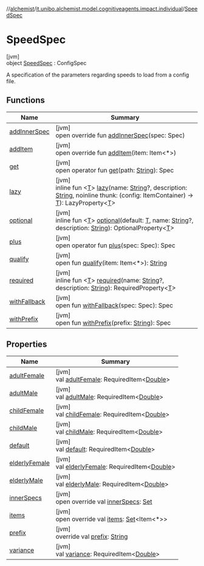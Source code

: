 //[alchemist](../../../index.md)/[it.unibo.alchemist.model.cognitiveagents.impact.individual](../index.md)/[SpeedSpec](index.md)

# SpeedSpec

[jvm]\
object [SpeedSpec](index.md) : ConfigSpec

A specification of the parameters regarding speeds to load from a config file.

## Functions

| Name | Summary |
|---|---|
| [addInnerSpec](index.md#1157218497%2FFunctions%2F-267951372) | [jvm]<br>open override fun [addInnerSpec](index.md#1157218497%2FFunctions%2F-267951372)(spec: Spec) |
| [addItem](index.md#-1176720725%2FFunctions%2F-267951372) | [jvm]<br>open override fun [addItem](index.md#-1176720725%2FFunctions%2F-267951372)(item: Item<*>) |
| [get](index.md#216658617%2FFunctions%2F-267951372) | [jvm]<br>open operator fun [get](index.md#216658617%2FFunctions%2F-267951372)(path: [String](https://kotlinlang.org/api/latest/jvm/stdlib/kotlin/-string/index.html)): Spec |
| [lazy](index.md#-57241479%2FFunctions%2F-267951372) | [jvm]<br>inline fun <[T](index.md#-57241479%2FFunctions%2F-267951372)> [lazy](index.md#-57241479%2FFunctions%2F-267951372)(name: [String](https://kotlinlang.org/api/latest/jvm/stdlib/kotlin/-string/index.html)?, description: [String](https://kotlinlang.org/api/latest/jvm/stdlib/kotlin/-string/index.html), noinline thunk: (config: ItemContainer) -> [T](index.md#-57241479%2FFunctions%2F-267951372)): LazyProperty<[T](index.md#-57241479%2FFunctions%2F-267951372)> |
| [optional](index.md#-1307546368%2FFunctions%2F-267951372) | [jvm]<br>inline fun <[T](index.md#-1307546368%2FFunctions%2F-267951372)> [optional](index.md#-1307546368%2FFunctions%2F-267951372)(default: [T](index.md#-1307546368%2FFunctions%2F-267951372), name: [String](https://kotlinlang.org/api/latest/jvm/stdlib/kotlin/-string/index.html)?, description: [String](https://kotlinlang.org/api/latest/jvm/stdlib/kotlin/-string/index.html)): OptionalProperty<[T](index.md#-1307546368%2FFunctions%2F-267951372)> |
| [plus](index.md#-1897999851%2FFunctions%2F-267951372) | [jvm]<br>open operator fun [plus](index.md#-1897999851%2FFunctions%2F-267951372)(spec: Spec): Spec |
| [qualify](index.md#-620175742%2FFunctions%2F-267951372) | [jvm]<br>open fun [qualify](index.md#-620175742%2FFunctions%2F-267951372)(item: Item<*>): [String](https://kotlinlang.org/api/latest/jvm/stdlib/kotlin/-string/index.html) |
| [required](index.md#1352156512%2FFunctions%2F-267951372) | [jvm]<br>inline fun <[T](index.md#1352156512%2FFunctions%2F-267951372)> [required](index.md#1352156512%2FFunctions%2F-267951372)(name: [String](https://kotlinlang.org/api/latest/jvm/stdlib/kotlin/-string/index.html)?, description: [String](https://kotlinlang.org/api/latest/jvm/stdlib/kotlin/-string/index.html)): RequiredProperty<[T](index.md#1352156512%2FFunctions%2F-267951372)> |
| [withFallback](index.md#73507879%2FFunctions%2F-267951372) | [jvm]<br>open fun [withFallback](index.md#73507879%2FFunctions%2F-267951372)(spec: Spec): Spec |
| [withPrefix](index.md#-1060748701%2FFunctions%2F-267951372) | [jvm]<br>open fun [withPrefix](index.md#-1060748701%2FFunctions%2F-267951372)(prefix: [String](https://kotlinlang.org/api/latest/jvm/stdlib/kotlin/-string/index.html)): Spec |

## Properties

| Name | Summary |
|---|---|
| [adultFemale](adult-female.md) | [jvm]<br>val [adultFemale](adult-female.md): RequiredItem<[Double](https://kotlinlang.org/api/latest/jvm/stdlib/kotlin/-double/index.html)> |
| [adultMale](adult-male.md) | [jvm]<br>val [adultMale](adult-male.md): RequiredItem<[Double](https://kotlinlang.org/api/latest/jvm/stdlib/kotlin/-double/index.html)> |
| [childFemale](child-female.md) | [jvm]<br>val [childFemale](child-female.md): RequiredItem<[Double](https://kotlinlang.org/api/latest/jvm/stdlib/kotlin/-double/index.html)> |
| [childMale](child-male.md) | [jvm]<br>val [childMale](child-male.md): RequiredItem<[Double](https://kotlinlang.org/api/latest/jvm/stdlib/kotlin/-double/index.html)> |
| [default](default.md) | [jvm]<br>val [default](default.md): RequiredItem<[Double](https://kotlinlang.org/api/latest/jvm/stdlib/kotlin/-double/index.html)> |
| [elderlyFemale](elderly-female.md) | [jvm]<br>val [elderlyFemale](elderly-female.md): RequiredItem<[Double](https://kotlinlang.org/api/latest/jvm/stdlib/kotlin/-double/index.html)> |
| [elderlyMale](elderly-male.md) | [jvm]<br>val [elderlyMale](elderly-male.md): RequiredItem<[Double](https://kotlinlang.org/api/latest/jvm/stdlib/kotlin/-double/index.html)> |
| [innerSpecs](index.md#-853171611%2FProperties%2F-267951372) | [jvm]<br>open override val [innerSpecs](index.md#-853171611%2FProperties%2F-267951372): [Set](https://kotlinlang.org/api/latest/jvm/stdlib/kotlin.collections/-set/index.html)<Spec> |
| [items](index.md#1932569075%2FProperties%2F-267951372) | [jvm]<br>open override val [items](index.md#1932569075%2FProperties%2F-267951372): [Set](https://kotlinlang.org/api/latest/jvm/stdlib/kotlin.collections/-set/index.html)<Item<*>> |
| [prefix](index.md#396403253%2FProperties%2F-267951372) | [jvm]<br>override val [prefix](index.md#396403253%2FProperties%2F-267951372): [String](https://kotlinlang.org/api/latest/jvm/stdlib/kotlin/-string/index.html) |
| [variance](variance.md) | [jvm]<br>val [variance](variance.md): RequiredItem<[Double](https://kotlinlang.org/api/latest/jvm/stdlib/kotlin/-double/index.html)> |
